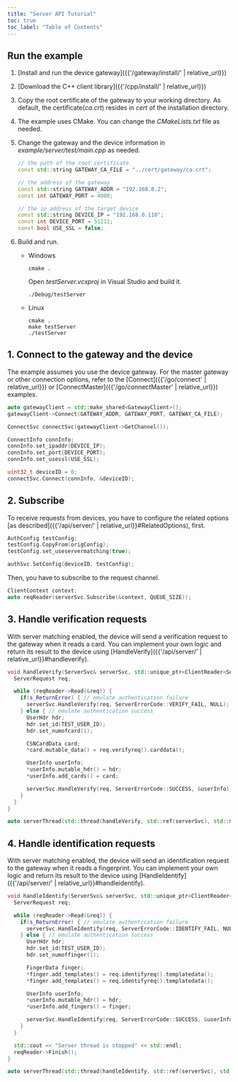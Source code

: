 ```yaml
---
title: "Server API Tutorial"
toc: true
toc_label: "Table of Contents"
---
```


## Run the example

1. [Install and run the device gateway]({{'/gateway/install/' | relative_url}})
2. [Download the C++ client library]({{'/cpp/install/' | relative_url}})
3. Copy the root certificate of the gateway to your working directory. As default, the certificate(_ca.crt_) resides in _cert_ of the installation directory. 
4. The example uses CMake. You can change the _CMakeLists.txt_ file as needed.
5. Change the gateway and the device information in _example/server/test/main.cpp_ as needed.
   
    ```cpp
    // the path of the root certificate
    const std::string GATEWAY_CA_FILE = "../cert/gateway/ca.crt";

    // the address of the gateway
    const std::string GATEWAY_ADDR = "192.168.0.2";
    const int GATEWAY_PORT = 4000;
    
    // the ip address of the target device
    const std::string DEVICE_IP = "192.168.0.110";
    const int DEVICE_PORT = 51211;
    const bool USE_SSL = false;
    ```
6. Build and run.
 
    * Windows
    
      ```
      cmake .
      ```

      Open _testServer.vcxproj_ in Visual Studio and build it.

      ```
      ./Debug/testServer
      ```

    * Linux

      ```
      cmake .
      make testServer
      ./testServer
      ```

## 1. Connect to the gateway and the device

The example assumes you use the device gateway. For the master gateway or other connection options, refer to the [Connect]({{'/go/connect' | relative_url}}) or [ConnectMaster]({{'/go/connectMaster' | relative_url}}) examples.

  ```cpp
  auto gatewayClient = std::make_shared<GatewayClient>();
  gatewayClient->Connect(GATEWAY_ADDR, GATEWAY_PORT, GATEWAY_CA_FILE);

  ConnectSvc connectSvc(gatewayClient->GetChannel());

  ConnectInfo connInfo;
  connInfo.set_ipaddr(DEVICE_IP);
  connInfo.set_port(DEVICE_PORT);
  connInfo.set_usessl(USE_SSL);

  uint32_t deviceID = 0;
  connectSvc.Connect(connInfo, &deviceID);
  ```  

## 2. Subscribe

To receive requests from devices, you have to configure the related options [as described]({{'/api/server/' | relative_url}}#RelatedOptions), first.

  ```cpp
  AuthConfig testConfig;
  testConfig.CopyFrom(origConfig);
  testConfig.set_useservermatching(true);

  authSvc.SetConfig(deviceID, testConfig);
  ```

Then, you have to subscribe to the request channel.

  ```cpp
  ClientContext context;
  auto reqReader(serverSvc.Subscribe(&context, QUEUE_SIZE));
  ```

## 3. Handle verification requests

With server matching enabled, the device will send a verification request to the gateway when it reads a card. You can implement your own logic and return its result to the device using [HandleVerify]({{'/api/server/' | relative_url}}#handleverify).

  ```cpp
  void handleVerify(ServerSvc& serverSvc, std::unique_ptr<ClientReader<ServerRequest>> reqReader) {
    ServerRequest req;

    while (reqReader->Read(&req)) {
      if(s_ReturnError) { // emulate authentication failure
        serverSvc.HandleVerify(req, ServerErrorCode::VERIFY_FAIL, NULL);
      } else { // emulate authentication success
        UserHdr hdr;
        hdr.set_id(TEST_USER_ID);
        hdr.set_numofcard(1);

        CSNCardData card;
        *card.mutable_data() = req.verifyreq().carddata();

        UserInfo userInfo;
        *userInfo.mutable_hdr() = hdr;
        *userInfo.add_cards() = card;

        serverSvc.HandleVerify(req, ServerErrorCode::SUCCESS, &userInfo);
      }
    }
  }

  auto serverThread(std::thread(handleVerify, std::ref(serverSvc), std::move(reqReader)));
  ```

## 4. Handle identification requests

With server matching enabled, the device will send an identification request to the gateway when it reads a fingerprint. You can implement your own logic and return its result to the device using [HandleIdentify]({{'/api/server/' | relative_url}}#handleidentify).

  ```cpp
  void handleIdentify(ServerSvc& serverSvc, std::unique_ptr<ClientReader<ServerRequest>> reqReader) {
    ServerRequest req;

    while (reqReader->Read(&req)) {
      if(s_ReturnError) { // emulate authentication failure
        serverSvc.HandleIdentify(req, ServerErrorCode::IDENTIFY_FAIL, NULL);
      } else { // emulate authentication success 
        UserHdr hdr;
        hdr.set_id(TEST_USER_ID);
        hdr.set_numoffinger(1);

        FingerData finger;
        *finger.add_templates() = req.identifyreq().templatedata();
        *finger.add_templates() = req.identifyreq().templatedata();

        UserInfo userInfo;
        *userInfo.mutable_hdr() = hdr;
        *userInfo.add_fingers() = finger;

        serverSvc.HandleIdentify(req, ServerErrorCode::SUCCESS, &userInfo);
      }
    }

    std::cout << "Server thread is stopped" << std::endl;
    reqReader->Finish();
  }

  auto serverThread(std::thread(handleIdentify, std::ref(serverSvc), std::move(reqReader)));
  ```

